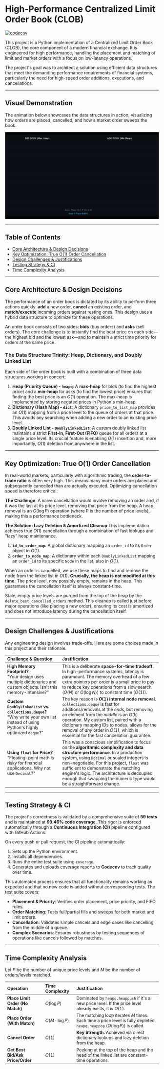 # High-Performance Centralized Limit Order Book (CLOB)

[![codecov](https://codecov.io/gh/ManeetSigtia/CLOB/graph/badge.svg?token=ATR3530NG4)](https://codecov.io/gh/ManeetSigtia/CLOB)

This project is a Python implementation of a Centralized Limit Order Book (CLOB), the core component of a modern financial exchange. It is engineered for high performance, handling the placement and matching of limit and market orders with a focus on low-latency operations.

The project's goal was to architect a solution using efficient data structures that meet the demanding performance requirements of financial systems, particularly the need for high-speed order additions, executions, and cancellations.

---

## Visual Demonstration

The animation below showcases the data structures in action, visualizing how orders are placed, cancelled, and how a market order sweeps the book.

![Order Book Animation](assets/order_book_visualised.gif)

---

## Table of Contents

- [Core Architecture & Design Decisions](#core-architecture--design-decisions)
- [Key Optimization: True O(1) Order Cancellation](#key-optimization-true-o1-order-cancellation)
- [Design Challenges & Justifications](#design-challenges--justifications)
- [Testing Strategy & CI](#testing-strategy--ci)
- [Time Complexity Analysis](#time-complexity-analysis)

---

## Core Architecture & Design Decisions

The performance of an order book is dictated by its ability to perform three actions quickly: **add** a new order, **cancel** an existing order, and **match/execute** incoming orders against resting ones. This design uses a hybrid data structure to optimize for these operations.

An order book consists of two sides: **bids** (buy orders) and **asks** (sell orders). The core challenge is to instantly find the best price on each side—the highest bid and the lowest ask—and to maintain a strict time priority for orders at the same price.

### The Data Structure Trinity: Heap, Dictionary, and Doubly Linked List

Each side of the order book is built with a combination of three data structures working in concert:

1.  **Heap (Priority Queue) - `heapq`**: A **max-heap** for bids (to find the highest price) and a **min-heap** for asks (to find the lowest price) ensures that finding the best price is an $O(1)$ operation. The max-heap is implemented by storing negated prices in Python's min-heap.
2.  **Dictionary (Hash Map) - `dict`**: A dictionary `price_to_list_map` provides an $O(1)$ mapping from a price level to the queue of orders at that price. This avoids any searching when adding a new order to an existing price level.
3.  **Doubly Linked List - `DoublyLinkedList`**: A custom doubly linked list maintains a strict **First-In, First-Out (FIFO)** queue for all orders at a single price level. Its crucial feature is enabling $O(1)$ insertion and, more importantly, $O(1)$ deletion from anywhere in the list.

---

## Key Optimization: True O(1) Order Cancellation

In real-world markets, particularly with algorithmic trading, the **order-to-trade ratio** is often very high. This means many more orders are placed and subsequently cancelled than are actually executed. Optimizing cancellation speed is therefore critical.

**The Challenge**: A naive cancellation would involve removing an order and, if it was the last at its price level, removing that price from the heap. A heap removal is an $O(\log P)$ operation (where P is the number of price levels), making this a performance bottleneck.

**The Solution: Lazy Deletion & Amortized Cleanup**
This implementation achieves true $O(1)$ cancellation through a combination of fast lookups and "lazy" heap maintenance.

1.  **`id_to_order_map`**: A global dictionary mapping an `order_id` to its `Order` object in $O(1)$.
2.  **`order_to_node_map`**: A dictionary within each `DoublyLinkedList` mapping an `order_id` to its specific `Node` in the list, also in $O(1)$.

When an order is cancelled, we use these maps to find and remove the node from the linked list in $O(1)$. **Crucially, the heap is not modified at this time.** The price level, now possibly empty, remains in the heap. This guarantees the cancellation itself is always constant-time.

Stale, empty price levels are purged from the top of the heap by the `delete_best_cancelled_orders` method. This cleanup is called just before major operations (like placing a new order), ensuring its cost is amortized and does not introduce latency during the cancellation itself.

---

## Design Challenges & Justifications

Any engineering design involves trade-offs. Here are some choices made in this project and their rationale.

| Challenge & Question                                                                                                                     | Justification                                                                                                                                                                                                                                                                                                                                                                            |
| :--------------------------------------------------------------------------------------------------------------------------------------- | :--------------------------------------------------------------------------------------------------------------------------------------------------------------------------------------------------------------------------------------------------------------------------------------------------------------------------------------------------------------------------------------- |
| **High Memory Footprint?**<br/>"Your design uses multiple dictionaries and custom objects. Isn't this memory-intensive?"                 | This is a deliberate **space-for-time tradeoff**. In high-performance systems, latency is paramount. The memory overhead of a few extra pointers per order is a small price to pay to reduce key operations from a slow search $(O(N)$ or $O(\log N))$ to constant time $(O(1))$.                                                                                                        |
| **Custom `DoublyLinkedList` vs. `collections.deque`?**<br/>"Why write your own list instead of using Python's highly optimized `deque`?" | The key reason is **$O(1)$ internal node removal**. `collections.deque` is fast for additions/removals at the _ends_, but removing an element from the _middle_ is an $O(k)$ operation. My custom list, paired with a dictionary mapping IDs to nodes, allows for the removal of _any_ order in $O(1)$, which is essential for the fast cancellation guarantee.                          |
| **Using `float` for Price?**<br/>"Floating-point math is risky for financial applications. Why not use `Decimal`?"                       | This was a conscious simplification to focus on the **algorithmic complexity and data structure performance**. In a production system, using `Decimal` or scaled integers is non-negotiable. For this project, `float` was sufficient to demonstrate the matching engine's logic. The architecture is decoupled enough that swapping the numeric type would be a straightforward change. |

---

## Testing Strategy & CI

The project's correctness is validated by a comprehensive suite of **59 tests** and is maintained at **99.46% code coverage**. This rigor is enforced automatically through a **Continuous Integration (CI)** pipeline configured with GitHub Actions.

On every push or pull request, the CI pipeline automatically:

1.  Sets up the Python environment.
2.  Installs all dependencies.
3.  Runs the entire test suite using `coverage`.
4.  Generates and uploads coverage reports to **Codecov** to track quality over time.

This automated process ensures that all functionality remains working as expected and that no new code is added without corresponding tests. The test suite covers:

- **Placement & Priority**: Verifies order placement, price priority, and FIFO rules.
- **Order Matching**: Tests full/partial fills and sweeps for both market and limit orders.
- **Cancellation**: Validates simple cancels and edge cases like cancelling from the middle of a queue.
- **Complex Scenarios**: Ensures robustness by testing sequences of operations like cancels followed by matches.

---

## Time Complexity Analysis

Let $P$ be the number of unique price levels and $M$ be the number of orders/levels matched.

| Operation                        | Time Complexity     | Justification                                                                                                             |
| :------------------------------- | :------------------ | :------------------------------------------------------------------------------------------------------------------------ |
| **Place Limit Order (No Match)** | $O(\log P)$         | Dominated by `heapq.heappush` if it's a new price level. If the price level already exists, it is $O(1)$.                 |
| **Place Order (With Match)**     | $O(M \cdot \log P)$ | The matching loop iterates $M$ times. Each time a price level is fully depleted, `heapq.heappop` $(O(\log P))$ is called. |
| **Cancel Order**                 | $O(1)$              | **Key Strength.** Achieved via direct dictionary lookups and lazy deletion from the heap.                                 |
| **Get Best Bid/Ask Price/Order** | $O(1)$              | Peeking at the top of the heap and the head of the linked list are constant-time operations.                              |
